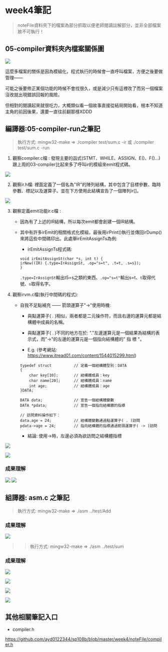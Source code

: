 # week4筆記

> noteFile資料夾下的檔案為部分抓取以便老師閱讀註解部分，並非全部檔案故不可執行！

## 05-compiler資料夾內檔案關係圖

![](https://github.com/ayd0122344/sp108b/blob/master/week4/Image/compilerChart.jpg)

這麼多檔案的關係是因為模組化，程式執行的時候會一直呼叫檔案，方便之後要做管理——

可能之後要修正某個功能的時候不會找很久，或是減少只有這裡改了而另一個檔案沒改就出現錯誤回報的風險。

但相對的閱讀起來就很吃力，大概類似看一個故事直接從結局開始看，根本不知道主角的前因後果，還要一直往前翻那樣XDDD

## 編譯器:05-compiler-run之筆記

> 執行方式: mingw32-make => ./compiler test/sum.c -ir 或 ./compiler test/sum.c -run

1. 觀察compiler.c檔 : 發現主要的函式(STMT、WHILE、ASSIGN、E()、F()...)跟上周的03-compiler比起來多了呼叫ir的模組來emit程式碼。

![](https://github.com/ayd0122344/sp108b/blob/master/week4/Image/compiler.png)

2. 觀察ir.h檔: 裡面定義了一個名為"IR"的陣列結構，其中包含了目標參數、臨時參數、標記以及運算子。並在下方使用此結構宣告了一個陣列ir[]。

![](https://github.com/ayd0122344/sp108b/blob/master/week4/Image/ir.png)

3. 觀察定義emit功能ir.c檔 : 

    * 因為有了上述的IR結構，所以每次emit都會創建一個IR結構。

    * 其中有許多irEmit的相關格式化模組，最後用irPrint()執行並傳回irDump()來將這些中間碼印出。此處舉irEmitAssignTs為例: 

        * irEmitAssignTs程式碼: 
        ```
        void irEmitAssignSt(char *s, int t) {
        irNew((IR) {.type=IrAssignSt, .op="s=t", .t=t, .s=s});
        }
        ```

        `.type=IrAssignSt`輸出t5=s之類的東西、`.op="s=t"`輸出s=t、`t`取得代號、`s`取得名字。

4. 觀察irvm.c檔(執行中間碼的程式): 

    * 自我不足點補充 —— 箭頭運算子"->"使用時機:
        
        * 與點運算子( . )相似，兩者都是二元操作符，而且右邊的運算元都是結構體中成員的名稱。

        * 與點運算子( . )不同的地方在於: "."左邊運算元是一個結果為結構的表示式，而"->"的左邊的運算元是一個指向結構體的" 指  標 "。

        * E.g. (參考網站: https://www.itread01.com/content/1544015299.html)

        ```
        typedef struct          // 定義一個結構體型別：DATA
        {
            char key[10];       // 結構體成員：key
            char name[20];      // 結構體成員：name
            int age;            // 結構體成員：age
        }DATA;
            
        DATA data;              // 宣告一個結構體變數
        DATA *pdata;            // 宣告一個指向結構體的指標
            
        // 訪問資料操作如下：
        data.age = 24;          // 結構體變數通過點運算子( . )訪問
        pdata->age = 24;        // 指向結構體的指標通過箭頭運算子( -> )訪問

        ```

        * 結論: 使用->時，左邊必須為欲訪問之結構體指標
        
![](https://github.com/ayd0122344/sp108b/blob/master/week4/Image/irvm1.png)

![](https://github.com/ayd0122344/sp108b/blob/master/week4/Image/irvm2.png)

### 成果理解

![](https://github.com/ayd0122344/sp108b/blob/master/week4/Image/irDump%E7%90%86%E8%A7%A3.png)
![](https://github.com/ayd0122344/sp108b/blob/master/week4/Image/irRun%E7%90%86%E8%A7%A3.png)

## 組譯器: asm.c 之筆記

> 執行方式: mingw32-make => ./asm ../test/Add

### 成果理解

![](https://github.com/ayd0122344/sp108b/blob/master/week4/Image/PASS2.png)

>> 執行方式: mingw32-make => ./asm ../test/sum

### 成果理解

![](https://github.com/ayd0122344/sp108b/blob/master/week4/Image/asmPass1.png)

![](https://github.com/ayd0122344/sp108b/blob/master/week4/Image/asmPass2.png)

![](https://github.com/ayd0122344/sp108b/blob/master/week4/Image/asmParse.png)

![](https://github.com/ayd0122344/sp108b/blob/master/week4/Image/asmCode2Bin.png)

## 其他相關筆記入口

* compiler.h

https://github.com/ayd0122344/sp108b/blob/master/week4/noteFile/compiler.h



